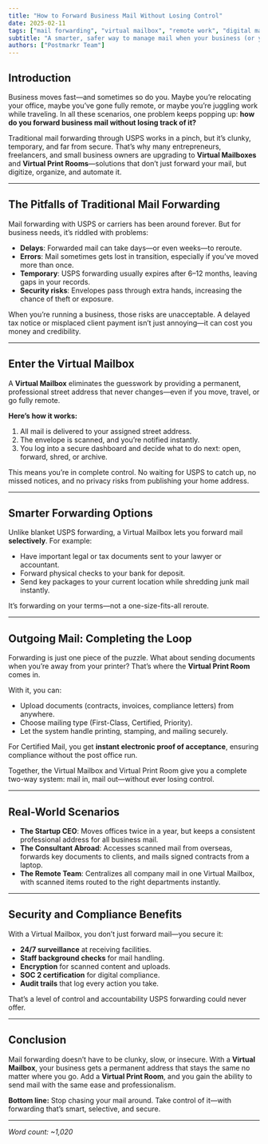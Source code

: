 ```yaml
---
title: "How to Forward Business Mail Without Losing Control"
date: 2025-02-11
tags: ["mail forwarding", "virtual mailbox", "remote work", "digital mail"]
subtitle: "A smarter, safer way to manage mail when your business (or you) are always on the move."
authors: ["Postmarkr Team"]
---
```


## Introduction

Business moves fast—and sometimes so do you. Maybe you’re relocating your office, maybe you’ve gone fully remote, or maybe you’re juggling work while traveling. In all these scenarios, one problem keeps popping up: **how do you forward business mail without losing track of it?**  

Traditional mail forwarding through USPS works in a pinch, but it’s clunky, temporary, and far from secure. That’s why many entrepreneurs, freelancers, and small business owners are upgrading to **Virtual Mailboxes** and **Virtual Print Rooms**—solutions that don’t just forward your mail, but digitize, organize, and automate it.  

---

## The Pitfalls of Traditional Mail Forwarding

Mail forwarding with USPS or carriers has been around forever. But for business needs, it’s riddled with problems:  

- **Delays**: Forwarded mail can take days—or even weeks—to reroute.  
- **Errors**: Mail sometimes gets lost in transition, especially if you’ve moved more than once.  
- **Temporary**: USPS forwarding usually expires after 6–12 months, leaving gaps in your records.  
- **Security risks**: Envelopes pass through extra hands, increasing the chance of theft or exposure.  

When you’re running a business, those risks are unacceptable. A delayed tax notice or misplaced client payment isn’t just annoying—it can cost you money and credibility.  

---

## Enter the Virtual Mailbox

A **Virtual Mailbox** eliminates the guesswork by providing a permanent, professional street address that never changes—even if you move, travel, or go fully remote.  

**Here’s how it works:**  
1. All mail is delivered to your assigned street address.  
2. The envelope is scanned, and you’re notified instantly.  
3. You log into a secure dashboard and decide what to do next: open, forward, shred, or archive.  

This means you’re in complete control. No waiting for USPS to catch up, no missed notices, and no privacy risks from publishing your home address.  

---

## Smarter Forwarding Options

Unlike blanket USPS forwarding, a Virtual Mailbox lets you forward mail **selectively**. For example:  

- Have important legal or tax documents sent to your lawyer or accountant.  
- Forward physical checks to your bank for deposit.  
- Send key packages to your current location while shredding junk mail instantly.  

It’s forwarding on your terms—not a one-size-fits-all reroute.  

---

## Outgoing Mail: Completing the Loop

Forwarding is just one piece of the puzzle. What about sending documents when you’re away from your printer? That’s where the **Virtual Print Room** comes in.  

With it, you can:  
- Upload documents (contracts, invoices, compliance letters) from anywhere.  
- Choose mailing type (First-Class, Certified, Priority).  
- Let the system handle printing, stamping, and mailing securely.  

For Certified Mail, you get **instant electronic proof of acceptance**, ensuring compliance without the post office run.  

Together, the Virtual Mailbox and Virtual Print Room give you a complete two-way system: mail in, mail out—without ever losing control.  

---

## Real-World Scenarios

- **The Startup CEO**: Moves offices twice in a year, but keeps a consistent professional address for all business mail.  
- **The Consultant Abroad**: Accesses scanned mail from overseas, forwards key documents to clients, and mails signed contracts from a laptop.  
- **The Remote Team**: Centralizes all company mail in one Virtual Mailbox, with scanned items routed to the right departments instantly.  

---

## Security and Compliance Benefits

With a Virtual Mailbox, you don’t just forward mail—you secure it:  

- **24/7 surveillance** at receiving facilities.  
- **Staff background checks** for mail handling.  
- **Encryption** for scanned content and uploads.  
- **SOC 2 certification** for digital compliance.  
- **Audit trails** that log every action you take.  

That’s a level of control and accountability USPS forwarding could never offer.  

---

## Conclusion

Mail forwarding doesn’t have to be clunky, slow, or insecure. With a **Virtual Mailbox**, your business gets a permanent address that stays the same no matter where you go. Add a **Virtual Print Room**, and you gain the ability to send mail with the same ease and professionalism.  

**Bottom line:** Stop chasing your mail around. Take control of it—with forwarding that’s smart, selective, and secure.  

---
*Word count: ~1,020*
